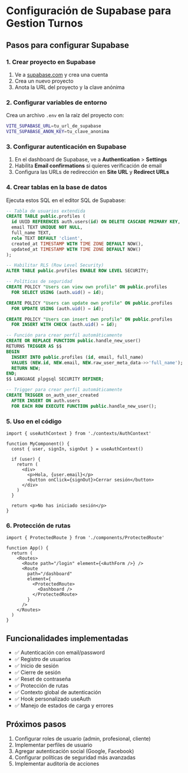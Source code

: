 # Configuración de Supabase para Gestion Turnos

## Pasos para configurar Supabase

### 1. Crear proyecto en Supabase

1. Ve a [supabase.com](https://supabase.com) y crea una cuenta
2. Crea un nuevo proyecto
3. Anota la URL del proyecto y la clave anónima

### 2. Configurar variables de entorno

Crea un archivo `.env` en la raíz del proyecto con:

```bash
VITE_SUPABASE_URL=tu_url_de_supabase
VITE_SUPABASE_ANON_KEY=tu_clave_anonima
```

### 3. Configurar autenticación en Supabase

1. En el dashboard de Supabase, ve a **Authentication** > **Settings**
2. Habilita **Email confirmations** si quieres verificación de email
3. Configura las URLs de redirección en **Site URL** y **Redirect URLs**

### 4. Crear tablas en la base de datos

Ejecuta estos SQL en el editor SQL de Supabase:

```sql
-- Tabla de usuarios extendida
CREATE TABLE public.profiles (
  id UUID REFERENCES auth.users(id) ON DELETE CASCADE PRIMARY KEY,
  email TEXT UNIQUE NOT NULL,
  full_name TEXT,
  role TEXT DEFAULT 'client',
  created_at TIMESTAMP WITH TIME ZONE DEFAULT NOW(),
  updated_at TIMESTAMP WITH TIME ZONE DEFAULT NOW()
);

-- Habilitar RLS (Row Level Security)
ALTER TABLE public.profiles ENABLE ROW LEVEL SECURITY;

-- Políticas de seguridad
CREATE POLICY "Users can view own profile" ON public.profiles
  FOR SELECT USING (auth.uid() = id);

CREATE POLICY "Users can update own profile" ON public.profiles
  FOR UPDATE USING (auth.uid() = id);

CREATE POLICY "Users can insert own profile" ON public.profiles
  FOR INSERT WITH CHECK (auth.uid() = id);

-- Función para crear perfil automáticamente
CREATE OR REPLACE FUNCTION public.handle_new_user()
RETURNS TRIGGER AS $$
BEGIN
  INSERT INTO public.profiles (id, email, full_name)
  VALUES (NEW.id, NEW.email, NEW.raw_user_meta_data->>'full_name');
  RETURN NEW;
END;
$$ LANGUAGE plpgsql SECURITY DEFINER;

-- Trigger para crear perfil automáticamente
CREATE TRIGGER on_auth_user_created
  AFTER INSERT ON auth.users
  FOR EACH ROW EXECUTE FUNCTION public.handle_new_user();
```

### 5. Uso en el código

```tsx
import { useAuthContext } from './contexts/AuthContext'

function MyComponent() {
  const { user, signIn, signOut } = useAuthContext()
  
  if (user) {
    return (
      <div>
        <p>Hola, {user.email}</p>
        <button onClick={signOut}>Cerrar sesión</button>
      </div>
    )
  }
  
  return <p>No has iniciado sesión</p>
}
```

### 6. Protección de rutas

```tsx
import { ProtectedRoute } from './components/ProtectedRoute'

function App() {
  return (
    <Routes>
      <Route path="/login" element={<AuthForm />} />
      <Route 
        path="/dashboard" 
        element={
          <ProtectedRoute>
            <Dashboard />
          </ProtectedRoute>
        } 
      />
    </Routes>
  )
}
```

## Funcionalidades implementadas

- ✅ Autenticación con email/password
- ✅ Registro de usuarios
- ✅ Inicio de sesión
- ✅ Cierre de sesión
- ✅ Reset de contraseña
- ✅ Protección de rutas
- ✅ Contexto global de autenticación
- ✅ Hook personalizado useAuth
- ✅ Manejo de estados de carga y errores

## Próximos pasos

1. Configurar roles de usuario (admin, profesional, cliente)
2. Implementar perfiles de usuario
3. Agregar autenticación social (Google, Facebook)
4. Configurar políticas de seguridad más avanzadas
5. Implementar auditoría de acciones
